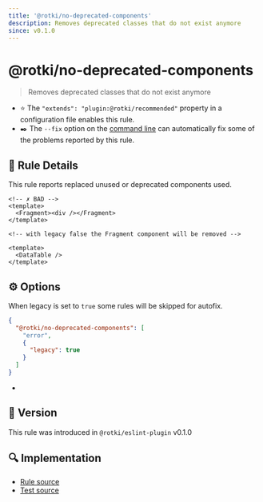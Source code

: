 ```yaml
---
title: '@rotki/no-deprecated-components'
description: Removes deprecated classes that do not exist anymore
since: v0.1.0
---
```


# @rotki/no-deprecated-components

> Removes deprecated classes that do not exist anymore

- :star: The `"extends": "plugin:@rotki/recommended"` property in a configuration file enables this rule.
- :black_nib:️ The `--fix` option on the [command line](http://eslint.org/docs/user-guide/command-line-interface#fix) can automatically fix some of the problems reported by this rule.

## :book: Rule Details

This rule reports replaced unused or deprecated components used.

<eslint-code-block fix>

<!-- eslint-skip -->

```vue
<!-- ✗ BAD -->
<template>
  <Fragment><div /></Fragment>
</template>

<!-- with legacy false the Fragment component will be removed -->

<template>
  <DataTable />
</template>
```

</eslint-code-block>

## :gear: Options

When legacy is set to `true` some rules will be skipped for autofix.

```json
{
  "@rotki/no-deprecated-components": [
    "error",
    {
      "legacy": true
    }
  ]
}
```

-

## :rocket: Version

This rule was introduced in `@rotki/eslint-plugin` v0.1.0

## :mag: Implementation

- [Rule source](https://github.com/rotki/eslint-plugin/blob/master/src/rules/no-deprecated-components.ts)
- [Test source](https://github.com/rotki/eslint-plugin/tree/master/tests/rules/no-deprecated-components.ts)
